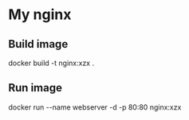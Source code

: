 # My nginx

## Build image

docker build -t nginx:xzx .

## Run image

docker run --name webserver -d -p 80:80 nginx:xzx
